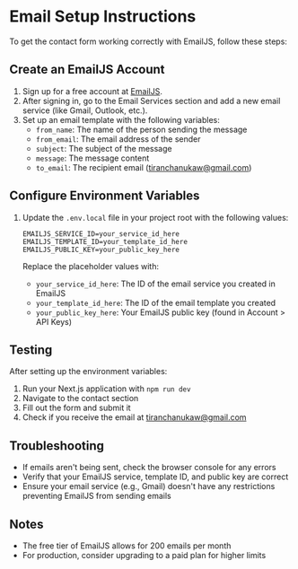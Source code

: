 # Email Setup Instructions

To get the contact form working correctly with EmailJS, follow these steps:

## Create an EmailJS Account

1. Sign up for a free account at [EmailJS](https://www.emailjs.com/).
2. After signing in, go to the Email Services section and add a new email service (like Gmail, Outlook, etc.).
3. Set up an email template with the following variables:
   - `from_name`: The name of the person sending the message
   - `from_email`: The email address of the sender
   - `subject`: The subject of the message
   - `message`: The message content
   - `to_email`: The recipient email (tiranchanukaw@gmail.com)

## Configure Environment Variables

1. Update the `.env.local` file in your project root with the following values:

   ```
   EMAILJS_SERVICE_ID=your_service_id_here
   EMAILJS_TEMPLATE_ID=your_template_id_here
   EMAILJS_PUBLIC_KEY=your_public_key_here
   ```

   Replace the placeholder values with:

   - `your_service_id_here`: The ID of the email service you created in EmailJS
   - `your_template_id_here`: The ID of the email template you created
   - `your_public_key_here`: Your EmailJS public key (found in Account > API Keys)

## Testing

After setting up the environment variables:

1. Run your Next.js application with `npm run dev`
2. Navigate to the contact section
3. Fill out the form and submit it
4. Check if you receive the email at tiranchanukaw@gmail.com

## Troubleshooting

- If emails aren't being sent, check the browser console for any errors
- Verify that your EmailJS service, template ID, and public key are correct
- Ensure your email service (e.g., Gmail) doesn't have any restrictions preventing EmailJS from sending emails

## Notes

- The free tier of EmailJS allows for 200 emails per month
- For production, consider upgrading to a paid plan for higher limits

